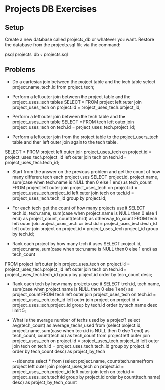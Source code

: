 # Projects DB Exercises

## Setup

Create a new database called projects_db or whatever you want. Restore the database from the projects.sql file via the command:

psql projects_db < projects.sql

## Problems

* Do a cartesian join between the project table and the tech table
select
  project.name, tech.id
from
  project, tech;



* Perform a left outer join between the project table and the project_uses_tech tables
SELECT * FROM
  project left outer join project_uses_tech on project.id = project_uses_tech.project_id;




* Perform a left outer join between the tech table and the project_uses_tech table
SELECT * FROM tech left outer join project_uses_tech on tech.id = project_uses_tech.project_id;



* Perform a left outer join from the project table to the project_users_tech table and then left outer join again to the tech table.

SELECT * FROM
  project left outer join project_uses_tech on project.id = project_uses_tech.project_id left outer join tech on tech.id = project_uses_tech.tech_id;






* Start from the answer on the previous problem and get the count of how many different tech each project uses
SELECT
project.id,
  project.name,
  sum(case when tech.name is NULL then 0 else 1 end) as tech_count
FROM
    project
left outer join
  project_uses_tech on project.id = project_uses_tech.project_id
left outer join
  tech on tech.id = project_uses_tech.tech_id
  group by
  project.id;






* For each tech, get the count of how many projects use it
SELECT
tech.id,
  tech.name,
  sum(case when project.name is NULL then 0 else 1 end) as project_count,
  count(tech.id) as otherway_to_count
FROM
    tech
left outer join
  project_uses_tech on tech.id = project_uses_tech.tech_id
left outer join
  project on project.id = project_uses_tech.project_id
  group by
  tech.id;




* Rank each project by how many tech it uses
SELECT
project.id,
  project.name,
  sum(case when tech.name is NULL then 0 else 1 end) as tech_count

FROM
    project
left outer join
  project_uses_tech on project.id = project_uses_tech.project_id
left outer join
  tech on tech.id = project_uses_tech.tech_id
  group by
  project.id
  order by
tech_count desc;



* Rank each tech by how many projects use it
SELECT
tech.id,
  tech.name,
  sum(case when project.name is NULL then 0 else 1 end) as project_count
FROM
    tech
left outer join
  project_uses_tech on tech.id = project_uses_tech.tech_id
left outer join
  project on project.id = project_uses_tech.project_id
  group by
  tech.id
  order by
  tech.name desc
  limit 5;



* What is the average number of techs used by a project?
select
	avg(tech_count) as average_techs_used
from
	(select
		project.id,
		project.name,
		sum(case when tech.id is NULL then 0 else 1 end) as tech_count,
		count(tech.id) as tech_count
	from
		project
	left outer join
		project_uses_tech on project.id = project_uses_tech.project_id
	left outer join
		tech on tech.id = project_uses_tech.tech_id
	group by
		project.id
	order by
		tech_count desc) as project_by_tech



  --sidenote
select * from (select project.name, count(tech.name)from project left outer join project_uses_tech on project.id = project_uses_tech.project_id left outer join tech on tech.id = project_uses_tech.tech)id group by project.id order by count(tech.name) desc) as project_by_tech_count
